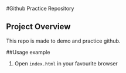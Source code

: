 #Github Practice Repository 

## Project Overview 
This repo is made to demo and practice github.

##Usage example 
1. Open `index.html` in your favourite browser 
